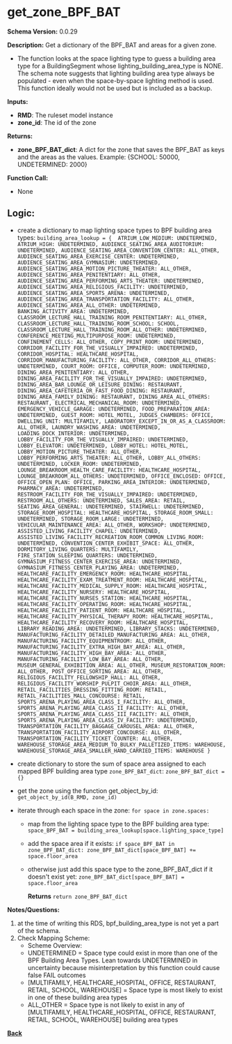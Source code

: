 # get_zone_BPF_BAT
**Schema Version:** 0.0.29

**Description:** Get a dictionary of the BPF_BAT and areas for a given zone.
- The function looks at the space lighting type to guess a building area type for a BuildingSegment whose lighting_building_area_type is NONE. The schema note suggests that lighting building area type always be populated - even when the space-by-space lighting method is used. This function ideally would not be used but is included as a backup.

**Inputs:**  
- **RMD**: The ruleset model instance
- **zone_id**: The id of the zone

**Returns:**  
- **zone_BPF_BAT_dict**: A dict for the zone that saves the BPF_BAT as keys and the areas as the values. Example: {SCHOOL: 50000, UNDETERMINED: 2000}
 
**Function Call:** 
- None

## Logic:  

- create a dictionary to map lighting space types to BPF building area types: ```building_area_lookup = { 
	ATRIUM_LOW_MEDIUM: UNDETERMINED,						
	ATRIUM_HIGH: UNDETERMINED,
	AUDIENCE_SEATING_AREA_AUDITORIUM: UNDETERMINED,
	AUDIENCE_SEATING_AREA_CONVENTION_CENTER: ALL_OTHER,
	AUDIENCE_SEATING_AREA_EXERCISE_CENTER: UNDETERMINED,
	AUDIENCE_SEATING_AREA_GYMNASIUM: UNDETERMINED,
	AUDIENCE_SEATING_AREA_MOTION_PICTURE_THEATER: ALL_OTHER,
	AUDIENCE_SEATING_AREA_PENITENTIARY: ALL_OTHER,
	AUDIENCE_SEATING_AREA_PERFORMING_ARTS_THEATER: UNDETERMINED,
	AUDIENCE_SEATING_AREA_RELIGIOUS_FACILITY: UNDETERMINED,
	AUDIENCE_SEATING_AREA_SPORTS_ARENA: UNDETERMINED,
	AUDIENCE_SEATING_AREA_TRANSPORTATION_FACILITY: ALL_OTHER,
	AUDIENCE_SEATING_AREA_ALL_OTHER: UNDETERMINED,
	BANKING_ACTIVITY_AREA: UNDETERMINED,
	CLASSROOM_LECTURE_HALL_TRAINING_ROOM_PENITENTIARY: ALL_OTHER,
	CLASSROOM_LECTURE_HALL_TRAINING_ROOM_SCHOOL: SCHOOL,
	CLASSROOM_LECTURE_HALL_TRAINING_ROOM_ALL_OTHER:	UNDETERMINED,
	CONFERENCE_MEETING_MULTIPURPOSE_ROOM: UNDETERMINED,
	CONFINEMENT_CELLS: ALL_OTHER,
	COPY_PRINT_ROOM: UNDETERMINED,
	CORRIDOR_FACILITY_FOR_THE_VISUALLY_IMPAIRED: UNDETERMINED,
	CORRIDOR_HOSPITAL: HEALTHCARE_HOSPITAL,
	CORRIDOR_MANUFACTURING_FACILITY: ALL_OTHER,
	CORRIDOR_ALL_OTHERS: UNDETERMINED,
	COURT_ROOM:	OFFICE,
	COMPUTER_ROOM: UNDETERMINED,
	DINING_AREA_PENITENTIARY: ALL_OTHER,
	DINING_AREA_FACILITY_FOR_THE_VISUALLY_IMPAIRED: UNDETERMINED,
	DINING_AREA_BAR_LOUNGE_OR_LEISURE_DINING: RESTAURANT,
	DINING_AREA_CAFETERIA_OR_FAST_FOOD_DINING: RESTAURANT,
	DINING_AREA_FAMILY_DINING: RESTAURANT,
	DINING_AREA_ALL_OTHERS: RESTAURANT,
	ELECTRICAL_MECHANICAL_ROOM: UNDETERMINED,
	EMERGENCY_VEHICLE_GARAGE: UNDETERMINED,
	FOOD_PREPARATION_AREA: UNDETERMINED,
	GUEST_ROOM: HOTEL_MOTEL,
	JUDGES_CHAMBERS: OFFICE,
	DWELLING_UNIT: MULTIFAMILY,
	LABORATORY_EXCEPT_IN_OR_AS_A_CLASSROOM: ALL_OTHER,
	LAUNDRY_WASHING_AREA: UNDETERMINED,
	LOADING_DOCK_INTERIOR: UNDETERMINED,
	LOBBY_FACILITY_FOR_THE_VISUALLY_IMPAIRED: UNDETERMINED,
	LOBBY_ELEVATOR: UNDETERMINED,
	LOBBY_HOTEL: HOTEL_MOTEL,
	LOBBY_MOTION_PICTURE_THEATER: ALL_OTHER,
	LOBBY_PERFORMING_ARTS_THEATER: ALL_OTHER,
	LOBBY_ALL_OTHERS: UNDETERMINED,
	LOCKER_ROOM: UNDETERMINED,
	LOUNGE_BREAKROOM_HEALTH_CARE_FACILITY: HEALTHCARE_HOSPITAL,
	LOUNGE_BREAKROOM_ALL_OTHERS: UNDETERMINED,
	OFFICE_ENCLOSED: OFFICE,
	OFFICE_OPEN_PLAN: OFFICE,
	PARKING_AREA_INTERIOR: UNDETERMINED,
	PHARMACY_AREA: UNDETERMINED,
	RESTROOM_FACILITY_FOR_THE_VISUALLY_IMPAIRED: UNDETERMINED,
	RESTROOM_ALL_OTHERS: UNDETERMINED,
	SALES_AREA: RETAIL,
	SEATING_AREA_GENERAL: UNDETERMINED,
	STAIRWELL: UNDETERMINED,
	STORAGE_ROOM_HOSPITAL: HEALTHCARE_HOSPITAL,
	STORAGE_ROOM_SMALL: UNDETERMINED,
	STORAGE_ROOM_LARGE: UNDETERMINED,
	VEHICULAR_MAINTENANCE_AREA: ALL_OTHER,
	WORKSHOP: UNDETERMINED,
	ASSISTED_LIVING_FACILITY_CHAPEL: UNDETERMINED,
	ASSISTED_LIVING_FACILITY_RECREATION_ROOM_COMMON_LIVING_ROOM: UNDETERMINED,
	CONVENTION_CENTER_EXHIBIT_SPACE: ALL_OTHER,
	DORMITORY_LIVING_QUARTERS: MULTIFAMILY,  
	FIRE_STATION_SLEEPING_QUARTERS: UNDETERMINED,
	GYMNASIUM_FITNESS_CENTER_EXERCISE_AREA: UNDETERMINED,
	GYMNASIUM_FITNESS_CENTER_PLAYING_AREA: UNDETERMINED,
	HEALTHCARE_FACILITY_EMERGENCY_ROOM: HEALTHCARE_HOSPITAL,
	HEALTHCARE_FACILITY_EXAM_TREATMENT_ROOM: HEALTHCARE_HOSPITAL,
    HEALTHCARE_FACILITY_MEDICAL_SUPPLY_ROOM: HEALTHCARE_HOSPITAL,
	HEALTHCARE_FACILITY_NURSERY: HEALTHCARE_HOSPITAL,
	HEALTHCARE_FACILITY_NURSES_STATION: HEALTHCARE_HOSPITAL,
	HEALTHCARE_FACILITY_OPERATING_ROOM: HEALTHCARE_HOSPITAL,
	HEALTHCARE_FACILITY_PATIENT_ROOM: HEALTHCARE_HOSPITAL,
	HEALTHCARE_FACILITY_PHYSICAL_THERAPY_ROOM: HEALTHCARE_HOSPITAL,
	HEALTHCARE_FACILITY_RECOVERY_ROOM: HEALTHCARE_HOSPITAL,
	LIBRARY_READING_AREA: UNDETERMINED,
	LIBRARY_STACKS: UNDETERMINED,
	MANUFACTURING_FACILITY_DETAILED_MANUFACTURING_AREA: ALL_OTHER,
	MANUFACTURING_FACILITY_EQUIPMENTROOM: ALL_OTHER,
	MANUFACTURING_FACILITY_EXTRA_HIGH_BAY_AREA: ALL_OTHER,
	MANUFACTURING_FACILITY_HIGH_BAY_AREA: ALL_OTHER,
	MANUFACTURING_FACILITY_LOW_BAY_AREA: ALL_OTHER,
	MUSEUM_GENERAL_EXHIBITION_AREA: ALL_OTHER,
	MUSEUM_RESTORATION_ROOM: ALL_OTHER,
	POST_OFFICE_SORTING_AREA: ALL_OTHER,
	RELIGIOUS_FACILITY_FELLOWSHIP_HALL: ALL_OTHER,
	RELIGIOUS_FACILITY_WORSHIP_PULPIT_CHOIR_AREA: ALL_OTHER,
	RETAIL_FACILITIES_DRESSING_FITTING_ROOM: RETAIL,
	RETAIL_FACILITIES_MALL_CONCOURSE: RETAIL,
	SPORTS_ARENA_PLAYING_AREA_CLASS_I_FACILITY: ALL_OTHER,
	SPORTS_ARENA_PLAYING_AREA_CLASS_II_FACILITY: ALL_OTHER,
	SPORTS_ARENA_PLAYING_AREA_CLASS_III_FACILITY: ALL_OTHER,
	SPORTS_ARENA_PLAYING_AREA_CLASS_IV_FACILITY: UNDETERMINED,
	TRANSPORTATION_FACILITY_BAGGAGE_CAROUSEL_AREA: ALL_OTHER,
	TRANSPORTATION_FACILITY_AIRPORT_CONCOURSE: ALL_OTHER,
	TRANSPORTATION_FACILITY_TICKET_COUNTER: ALL_OTHER,
	WAREHOUSE_STORAGE_AREA_MEDIUM_TO_BULKY_PALLETIZED_ITEMS: WAREHOUSE,
	WAREHOUSE_STORAGE_AREA_SMALLER_HAND_CARRIED_ITEMS: WAREHOUSE
	}```

- create dictionary to store the sum of space area assigned to each mapped BPF building area type `zone_BPF_BAT_dict`: `zone_BPF_BAT_dict = {}`
- get the zone using the function get_object_by_id: `get_object_by_id(B_RMD, zone_id)`
- iterate through each space in the zone: `for space in zone.spaces:`
  - map from the lighting space type to the BPF building area type: `space_BPF_BAT = building_area_lookup[space.lighting_space_type]`
  - add the space area if it exists: `if space_BPF_BAT in zone_BPF_BAT_dict: zone_BPF_BAT_dict[space_BPF_BAT] += space.floor_area`
  - otherwise just add this space type to the zone_BPF_BAT_dict if it doesn't exist yet: `zone_BPF_BAT_dict[space_BPF_BAT] = space.floor_area`

       **Returns** `return zone_BPF_BAT_dict`  

**Notes/Questions:** 
1. at the time of writing this RDS, bpf_building_area_type is not yet a part of the schema.
2. Check Mapping Scheme:
   - Scheme Overview:
   - UNDETERMINED = Space type could exist in more than one of the BPF Building Area Types. Lean towards UNDETERMINED in uncertainty because misinterpretation by this function could cause false FAIL outcomes
   - [MULTIFAMILY, HEALTHCARE_HOSPITAL, OFFICE, RESTAURANT, RETAIL, SCHOOL, WAREHOUSE] = Space type is most likely to exist in one of these building area types
   - ALL_OTHER = Space type is not likely to exist in any of [MULTIFAMILY, HEALTHCARE_HOSPITAL, OFFICE, RESTAURANT, RETAIL, SCHOOL, WAREHOUSE] building area types

**[Back](../_toc.md)**
